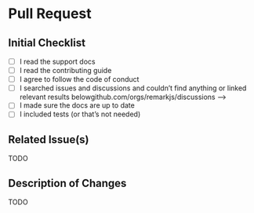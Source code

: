 <!--
  Please check the needed checkboxes ([ ] -> [x]).
  Leave the comments as they are: they do not show on GitHub.

  Please try to limit the scope,
  provide a general description of the changes,
  and remember it’s up to you to convince us to land it.

  We are excited about pull requests.
  Thank you!
-->

# Pull Request

## Initial Checklist

* [ ] I read the support docs
* [ ] I read the contributing guide
* [ ] I agree to follow the code of conduct
* [ ] I searched issues and discussions and couldn’t find anything or linked relevant results belowgithub.com/orgs/remarkjs/discussions -->
* [ ] I made sure the docs are up to date
* [ ] I included tests (or that’s not needed)

## Related Issue(s)

TODO

## Description of Changes

TODO

<!--do not edit: pr-->
